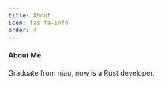 ```yaml
---
title: About
icon: fas fa-info
order: 4
---
```



#### About Me
Graduate from njau, now is a Rust developer.
